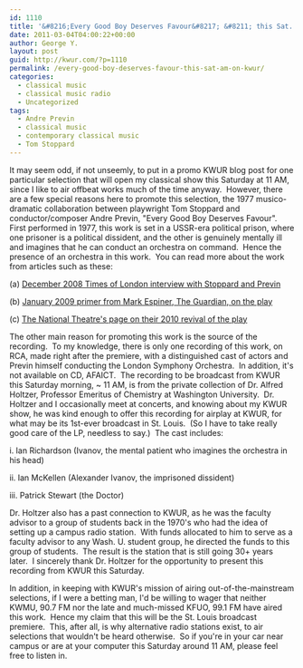 ```yaml
---
id: 1110
title: '&#8216;Every Good Boy Deserves Favour&#8217; &#8211; this Sat. AM on KWUR'
date: 2011-03-04T04:00:22+00:00
author: George Y.
layout: post
guid: http://kwur.com/?p=1110
permalink: /every-good-boy-deserves-favour-this-sat-am-on-kwur/
categories:
  - classical music
  - classical music radio
  - Uncategorized
tags:
  - Andre Previn
  - classical music
  - contemporary classical music
  - Tom Stoppard
---
```

<div class="pf-content">
  <p>
    It may seem odd, if not unseemly, to put in a promo KWUR blog post for one particular selection that will open my classical show this Saturday at 11 AM, since I like to air offbeat works much of the time anyway.&nbsp; However, there are a few special reasons here to promote this selection, the 1977 musico-dramatic collaboration between playwright Tom Stoppard and conductor/composer Andre Previn, "Every Good Boy Deserves Favour".&nbsp; First performed in 1977, this work is set in a USSR-era political prison, where one prisoner is a political dissident, and the other is genuinely mentally ill and imagines that he can conduct an orchestra on command.&nbsp; Hence the presence of an orchestra in this work.&nbsp; You can read more about the work from articles such as these:
  </p>
  
  <p>
    (a) <a href="http://entertainment.timesonline.co.uk/tol/arts_and_entertainment/stage/theatre/article5371177.ece">December 2008 Times of London&nbsp;interview with&nbsp;Stoppard and Previn</a>
  </p>
  
  <p>
    (b) <a href="http://www.guardian.co.uk/stage/2009/jan/20/every-good-boy-deserves-favour">January 2009 primer from Mark Espiner, The Guardian, on the play</a>
  </p>
  
  <p>
    (c) <a href="http://www.nationaltheatre.org.uk/47002/productions/every-good-boy-deserves-favour.html">The National Theatre's page on their 2010 revival of the play</a>
  </p>
  
  <p>
    The other main reason for promoting this work is the source of the recording.&nbsp; To my knowledge, there is only one recording of this work, on RCA, made&nbsp;right after the premiere, with&nbsp;a distinguished cast of actors and Previn himself conducting the London Symphony Orchestra.&nbsp;&nbsp;In addition, it's not available on CD, AFAICT.&nbsp; The recording to be&nbsp;broadcast from&nbsp;KWUR this Saturday morning, ~ 11 AM, is from the private collection of Dr. Alfred Holtzer, Professor Emeritus of Chemistry at Washington University.&nbsp; Dr. Holtzer and I occasionally meet at concerts, and&nbsp;knowing about my KWUR show, he was kind enough to offer this recording&nbsp;for airplay at KWUR,&nbsp;for what may be its 1st-ever broadcast in St. Louis.&nbsp; (So I have to take really good care of the LP, needless to say.)&nbsp; The cast includes:
  </p>
  
  <p>
    i. Ian Richardson (Ivanov, the mental patient who imagines the orchestra in his head)
  </p>
  
  <p>
    ii. Ian McKellen (Alexander Ivanov, the imprisoned dissident)
  </p>
  
  <p>
    iii. Patrick Stewart (the Doctor)
  </p>
  
  <p>
    Dr. Holtzer also has a past connection to KWUR, as he was the faculty advisor to a group of students back in the 1970's who had the idea of setting up a campus radio station.&nbsp; With funds allocated to him to serve as a faculty advisor to any Wash. U. student group, he directed the funds to this group of students.&nbsp; The result is the station that is still going 30+ years later.&nbsp; I&nbsp;sincerely thank Dr. Holtzer for the opportunity to present this recording from KWUR this Saturday.
  </p>
  
  <p>
    In addition, in keeping with KWUR's mission of airing out-of-the-mainstream selections, if I were a betting man, I'd be willing to wager that neither KWMU, 90.7 FM nor the late and much-missed KFUO, 99.1 FM have aired this work.&nbsp; Hence my claim that this will be the St. Louis broadcast premiere.&nbsp; This, after all, is why alternative radio stations exist, to air selections that wouldn't be heard otherwise.&nbsp; So if you're in your car near campus or are at your computer this Saturday around 11 AM, please feel free to listen in.
  </p>
</div>